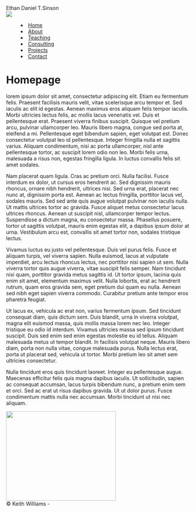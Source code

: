 
<html class="no-js" lang="">

<head>
  <meta charset="utf-8">
  Ethan Daniel T.Sinson
  <meta name="description" content="">
  <meta name="viewport" content="width=device-width, initial-scale=1">

  <link rel="manifest" href="site.webmanifest">
  <link rel="apple-touch-icon" href="icon.png">
  <!-- Place favicon.ico in the root directory -->

  <link rel="stylesheet" href="css/normalize.css">
  <link rel="stylesheet" href="css/main.css">

  <meta name="theme-color" content="#fafafa">
</head>

<body>
<!--[if IE]>
<p class="browserupgrade">You are using an <strong>outdated</strong> browser. Please <a href="https://browsehappy.com/">upgrade
  your browser</a> to improve your experience and security.</p>
<![endif]-->

<!-- Add your site or application content here -->
<div id="wrapper">
  <div id="top">
    <div id="logo" class="floatLeft">
      <img class="logo_image grSmall" src="img/awesome.png"/>
    </div>
    <div id="main_menu" class="floatLeft grBig">
      <menu>
        <li><a href="index.html">Home</a></li>
        <li><a href="#">About</a></li>
        <li><a href="#">Teaching</a></li>
        <li><a href="#">Consulting</a></li>
        <li><a href="#">Projects</a></li>
        <li><a href="#">Contact</a></li>
      </menu>
    </div>
  </div>
  <div id="masthead">

  </div>
  <div id="content"class="floatLeft grBig">
    <div id="article_heading">
      <h1>Homepage</h1>
    </div>
    <div id="article_text">
      <p>
        lorem ipsum dolor sit amet, consectetur adipiscing elit. Etiam eu fermentum felis. Praesent facilisis mauris velit,
        vitae scelerisque arcu tempor et. Sed iaculis ac elit id egestas. Aenean maximus eros aliquam felis tempor iaculis.
        Morbi ultricies lectus felis, ac mollis lacus venenatis vel. Duis et pellentesque erat. Praesent viverra finibus
        suscipit. Quisque vel pretium arcu, pulvinar ullamcorper leo. Mauris libero magna, congue sed porta at, eleifend a
        mi. Pellentesque eget bibendum sapien, eget volutpat est. Donec consectetur volutpat leo id pellentesque. Integer
        fringilla nulla et sagittis varius. Aliquam condimentum, nisi ac porta ullamcorper, nisl ante pellentesque tortor,
        ac suscipit lorem odio non leo. Morbi felis urna, malesuada a risus non, egestas fringilla ligula. In luctus
        convallis felis sit amet sodales.
      </p>
      <p>
        Nam placerat quam ligula. Cras ac pretium orci. Nulla facilisi. Fusce interdum ex dolor, ut cursus eros hendrerit
        ac. Sed dignissim mauris rhoncus, ornare nibh hendrerit, ultrices nisi. Sed urna erat, placerat nec nunc at,
        dignissim porta est. Aenean ac lectus fringilla, porttitor lacus vel, sodales mauris. Sed sed ante quis augue
        volutpat pulvinar non iaculis nulla. Ut mattis ultrices tortor ac gravida. Fusce aliquet metus consectetur lacus
        ultrices rhoncus. Aenean ut suscipit nisl, ullamcorper tempor lectus. Suspendisse a dictum magna, eu consectetur
        massa. Phasellus posuere, tortor ut sagittis volutpat, mauris enim egestas elit, a dapibus ipsum dolor at urna.
        Vestibulum arcu est, convallis sit amet tortor non, sodales tristique lectus.
      </p>
      <p>
        Vivamus luctus eu justo vel pellentesque. Duis vel purus felis. Fusce et aliquam turpis, vel viverra sapien. Nulla
        euismod, lacus at vulputate imperdiet, arcu lectus rhoncus lectus, nec porttitor nisi sapien ut sem. Nulla viverra
        tortor quis augue viverra, vitae suscipit felis semper. Nam tincidunt nisi quam, porttitor gravida metus sagittis
        id. Ut tortor ipsum, lacinia quis enim sit amet, elementum maximus velit. Nulla lobortis, erat ac hendrerit rutrum,
        quam eros gravida sem, eget pretium dui quam eu nulla. Aenean sed nibh eget sapien viverra commodo. Curabitur
        pretium ante tempor eros pharetra feugiat.
      </p>
      <p>
        Ut lacus ex, vehicula ac erat non, varius fermentum ipsum. Sed tincidunt consequat diam, quis dictum sem. Duis
        blandit, urna in viverra volutpat, magna elit euismod massa, quis mollis massa lorem nec leo. Integer tristique eu
        odio id interdum. Vivamus ultricies massa sed ipsum tincidunt suscipit. Duis sed enim sed enim egestas molestie eu
        id tellus. Aliquam malesuada metus ut tempor blandit. In facilisis volutpat neque. Mauris libero diam, porta non
        nulla vitae, congue malesuada purus. Nulla lectus erat, porta ut placerat sed, vehicula ut tortor. Morbi pretium leo
        sit amet sem ultricies consectetur.
      </p>
      <p>
        Nulla tincidunt eros quis tincidunt laoreet. Integer eu pellentesque augue. Maecenas efficitur felis quis magna
        dapibus iaculis. Ut sollicitudin, sapien ac consequat accumsan, lacus turpis bibendum nunc, a pretium enim sem et
        orci. Sed ac erat ut risus dapibus gravida. Ut ut dolor purus. Fusce condimentum mattis nulla nec accumsan. Morbi
        tincidunt ut nisi nec aliquam.
      </p>
    </div>
  </div>
  <div id="sidebar" class="floatLeft grSmall">
    <div id="sidebar_image">
      <img src="img/ethansss.jpeg" height="244" width="300"/>
    </div>
  </div>
  <div id="footer" class="clear centerText">
    © Keith Williams -
    <script type="text/javascript">
        var d = new Date()
        document.write(d.getFullYear())
    </script>
  </div>
</div>
</body>

</html>

